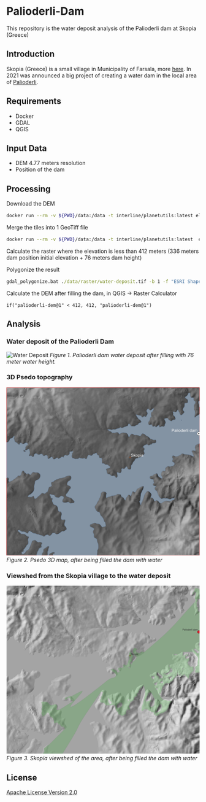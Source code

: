 # Palioderli-Dam
This repository is the water deposit analysis of the Palioderli dam at Skopia (Greece)

## Introduction

Skopia (Greece) is a small village in Municipality of Farsala, more [here](https://el.wikipedia.org/wiki/%CE%A3%CE%BA%CE%BF%CF%80%CE%B9%CE%AC_%CE%A6%CE%B1%CF%81%CF%83%CE%AC%CE%BB%CF%89%CE%BD).
In 2021 was announced a big project of creating a water dam in the local area of [Palioderli](./data/report/analytiko_enimerotiko_fragmatos_skopias_9_2009.pdf).

## Requirements

- Docker
- GDAL
- QGIS

## Input Data

- DEM 4.77 meters resolution
- Position of the dam

## Processing

Download the DEM

```bash
docker run --rm -v ${PWD}/data:/data -t interline/planetutils:latest elevation_tile_download --outpath=data/elevation --bbox=22.37298,39.10379,22.52401,39.21161 --zoom=14

```

Merge the tiles into 1 GeoTiff file

```bash
docker run --rm -v ${PWD}/data:/data -t interline/planetutils:latest  elevation_tile_merge palioderli-dem.tif data/
```

Calculate the raster where the elevation is less than 412 meters (336 meters dam position initial elevation + 76 meters dam height)

Polygonize the result

```cmd
gdal_polygonize.bat ./data/raster/water-deposit.tif -b 1 -f "ESRI Shapefile" ./data/vector/water-deposit.shp water-deposit DN
```

Calculate the DEM after filling the dam, in QGIS -> Raster Calculator

```text
if("palioderli-dem@1" < 412, 412, "palioderli-dem@1")
```

## Analysis

### Water deposit of the Palioderli Dam

![Water Deposit](./images/water-deposit.jpeg)
*Figure 1. Palioderli dam water deposit after filling with 76 meter water height.*

### 3D Psedo topography

![Psedo 3D Map](./images/psedo-3d.jpeg)
*Figure 2. Psedo 3D map, after being filled the dam with water*

### Viewshed from the Skopia village to the water deposit

![Viewshed](./images/viewshed.jpeg)
*Figure 3. Skopia viewshed of the area, after being filled the dam with water*

## License

[Apache License Version 2.0](./LICENSE)
